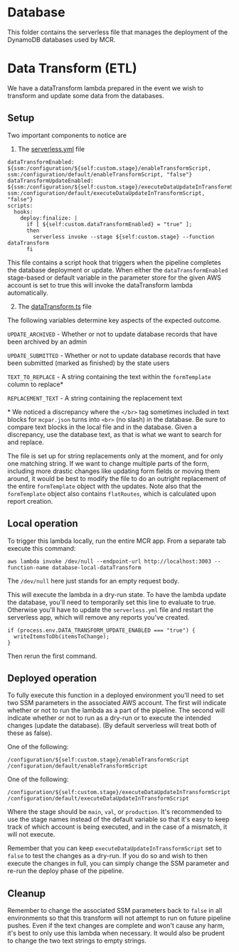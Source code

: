 # Database

This folder contains the serverless file that manages the deployment of the DynamoDB databases used by MCR.

# Data Transform (ETL)

We have a dataTransform lambda prepared in the event we wish to transform and update some data from the databases.

## Setup

Two important components to notice are

1. The [serverless.yml](serverless.yml) file

```
dataTransformEnabled: ${ssm:/configuration/${self:custom.stage}/enableTransformScript, ssm:/configuration/default/enableTransformScript, "false"}
dataTransformUpdateEnabled: ${ssm:/configuration/${self:custom.stage}/executeDataUpdateInTransformScript, ssm:/configuration/default/executeDataUpdateInTransformScript, "false"}
scripts:
  hooks:
    deploy:finalize: |
      if [ ${self:custom.dataTransformEnabled} = "true" ];
      then
        serverless invoke --stage ${self:custom.stage} --function dataTransform
      fi
```

This file contains a script hook that triggers when the pipeline completes the database deployment or update. When either the `dataTransformEnabled` stage-based or default variable in the parameter store for the given AWS account is set to true this will invoke the dataTransform lambda automatically.

2. The [dataTransform.ts](handlers/dataTransform/dataTransform.ts) file

The following variables determine key aspects of the expected outcome.

`UPDATE_ARCHIVED` - Whether or not to update database records that have been archived by an admin

`UPDATE_SUBMITTED` - Whether or not to update database records that have been submitted (marked as finished) by the state users

`TEXT_TO_REPLACE` - A string containing the text within the `formTemplate` column to replace\*

`REPLACEMENT_TEXT` - A string containing the replacement text

\* We noticed a discrepancy where the `</br>` tag sometimes included in text blocks for `mcpar.json` turns into `<br>` (no slash) in the database. Be sure to compare text blocks in the local file and in the database. Given a discrepancy, use the database text, as that is what we want to search for and replace.

The file is set up for string replacements only at the moment, and for only one matching string. If we want to change multiple parts of the form, including more drastic changes like updating form fields or moving them around, it would be best to modify the file to do an outright replacement of the entire `formTemplate` object with the updates. Note also that the `formTemplate` object also contains `flatRoutes`, which is calculated upon report creation.

## Local operation

To trigger this lambda locally, run the entire MCR app. From a separate tab execute this command:

```
aws lambda invoke /dev/null --endpoint-url http://localhost:3003 --function-name database-local-dataTransform
```

The `/dev/null` here just stands for an empty request body.

This will execute the lambda in a dry-run state. To have the lambda update the database, you'll need to temporarily set this line to evaluate to true. Otherwise you'll have to update the `serverless.yml` file and restart the serverless app, which will remove any reports you've created.

```
if (process.env.DATA_TRANSFORM_UPDATE_ENABLED === "true") {
  writeItemsToDb(itemsToChange);
}
```

Then rerun the first command.

## Deployed operation

To fully execute this function in a deployed environment you'll need to set two SSM parameters in the associated AWS account. The first will indicate whether or not to run the lambda as a part of the pipeline. The second will indicate whether or not to run as a dry-run or to execute the intended changes (update the database). (By default serverless will treat both of these as false).

One of the following:

```
/configuration/${self:custom.stage}/enableTransformScript
/configuration/default/enableTransformScript
```

One of the following:

```
/configuration/${self:custom.stage}/executeDataUpdateInTransformScript
/configuration/default/executeDataUpdateInTransformScript
```

Where the stage should be `main`, `val`, or `production`. It's recommended to use the stage names instead of the default variable so that it's easy to keep track of which account is being executed, and in the case of a mismatch, it will not execute.

Remember that you can keep `executeDataUpdateInTransformScript` set to `false` to test the changes as a dry-run. If you do so and wish to then execute the changes in full, you can simply change the SSM parameter and re-run the deploy phase of the pipeline.

## Cleanup

Remember to change the associated SSM parameters back to `false` in all environments so that this transform will not attempt to run on future pipeline pushes. Even if the text changes are complete and won't cause any harm, it's best to only use this lambda when necessary. It would also be prudent to change the two text strings to empty strings.
